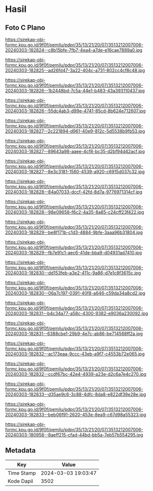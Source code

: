 # Hasil

## Foto C Plano

https://sirekap-obj-formc.kpu.go.id/9f0f/pemilu/pdpr/35/13/21/20/07/3513212007006-20240303-182824--c8b15bfe-7fb7-4ea4-a7de-e16cae7889a0.jpg

https://sirekap-obj-formc.kpu.go.id/9f0f/pemilu/pdpr/35/13/21/20/07/3513212007006-20240303-182825--ad26fd47-3a22-404c-a731-802cc4cf8c48.jpg

https://sirekap-obj-formc.kpu.go.id/9f0f/pemilu/pdpr/35/13/21/20/07/3513212007006-20240303-182826--1b2448bd-7c5a-44e1-b483-43a393110437.jpg

https://sirekap-obj-formc.kpu.go.id/9f0f/pemilu/pdpr/35/13/21/20/07/3513212007006-20240303-182826--55dc4ab3-d99e-4741-85cd-8b624e712607.jpg

https://sirekap-obj-formc.kpu.go.id/9f0f/pemilu/pdpr/35/13/21/20/07/3513212007006-20240303-182827--2c221894-d961-40e9-812c-5d5538b9fb53.jpg

https://sirekap-obj-formc.kpu.go.id/9f0f/pemilu/pdpr/35/13/21/20/07/3513212007006-20240303-182827--89643a98-aaee-4cf8-bc35-d2bf94d42acf.jpg

https://sirekap-obj-formc.kpu.go.id/9f0f/pemilu/pdpr/35/13/21/20/07/3513212007006-20240303-182827--8e3c3181-1560-4539-a920-c6915d037c32.jpg

https://sirekap-obj-formc.kpu.go.id/9f0f/pemilu/pdpr/35/13/21/20/07/3513212007006-20240303-182828--84a07033-dccf-42fd-8d7a-9776971314cf.jpg

https://sirekap-obj-formc.kpu.go.id/9f0f/pemilu/pdpr/35/13/21/20/07/3513212007006-20240303-182828--98e09658-f6c2-4a35-8a85-c24cff23f422.jpg

https://sirekap-obj-formc.kpu.go.id/9f0f/pemilu/pdpr/35/13/21/20/07/3513212007006-20240303-182829--be8f171b-c1d3-4884-9bfe-3aaa96b31804.jpg

https://sirekap-obj-formc.kpu.go.id/9f0f/pemilu/pdpr/35/13/21/20/07/3513212007006-20240303-182829--fb7e91c1-aec6-41de-bba9-d04931ad7410.jpg

https://sirekap-obj-formc.kpu.go.id/9f0f/pemilu/pdpr/35/13/21/20/07/3513212007006-20240303-182830--dd153feb-a3e2-411c-9a86-d7e1c8f3615c.jpg

https://sirekap-obj-formc.kpu.go.id/9f0f/pemilu/pdpr/35/13/21/20/07/3513212007006-20240303-182830--06a7c197-0391-40f8-a646-c59da34a8cd2.jpg

https://sirekap-obj-formc.kpu.go.id/9f0f/pemilu/pdpr/35/13/21/20/07/3513212007006-20240303-182831--b4c34a77-a58c-4300-9382-e9036a230092.jpg

https://sirekap-obj-formc.kpu.go.id/9f0f/pemilu/pdpr/35/13/21/20/07/3513212007006-20240303-182831--6388cbe1-29b9-4e7c-ab86-be714568ff2a.jpg

https://sirekap-obj-formc.kpu.go.id/9f0f/pemilu/pdpr/35/13/21/20/07/3513212007006-20240303-182832--ac173eaa-9ccc-43eb-a9f7-c4553b72e065.jpg

https://sirekap-obj-formc.kpu.go.id/9f0f/pemilu/pdpr/35/13/21/20/07/3513212007006-20240303-182832--ccdf67bc-42e4-4939-a23e-d2c6a7e4c270.jpg

https://sirekap-obj-formc.kpu.go.id/9f0f/pemilu/pdpr/35/13/21/20/07/3513212007006-20240303-182833--d35ae9c6-3c88-4dfc-8da8-e822df39e28e.jpg

https://sirekap-obj-formc.kpu.go.id/9f0f/pemilu/pdpr/35/13/21/20/07/3513212007006-20240303-182833--beb06f91-2620-453e-8ea9-c67d98a55323.jpg

https://sirekap-obj-formc.kpu.go.id/9f0f/pemilu/pdpr/35/13/21/20/07/3513212007006-20240303-180958--8aeff215-cfad-44bd-bb5a-7eb57b554295.jpg


## Metadata

| Key        | Value               |
| ---------- | ------------------- |
| Time Stamp | 2024-03-03 19:03:47 |
| Kode Dapil | 3502                |



